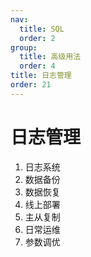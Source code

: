 ```yaml
---
nav:
  title: SQL
  order: 2
group:
  title: 高级用法
  order: 4
title: 日志管理
order: 21
---
```


# 日志管理

1. 日志系统
2. 数据备份
3. 数据恢复
4. 线上部署
5. 主从复制
6. 日常运维
7. 参数调优
